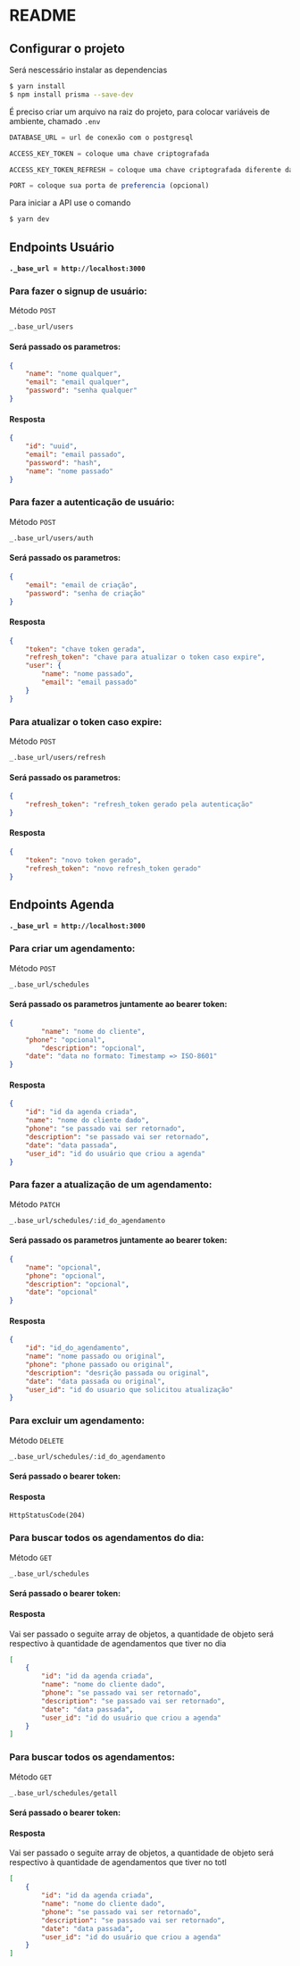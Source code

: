 # README 
## Configurar o projeto

Será nescessário instalar as dependencias

```bash
$ yarn install
$ npm install prisma --save-dev
```

É preciso criar um arquivo na raiz do projeto, para colocar variáveis de ambiente, chamado ` .env `
```typescript
DATABASE_URL = url de conexão com o postgresql

ACCESS_KEY_TOKEN = coloque uma chave criptografada

ACCESS_KEY_TOKEN_REFRESH = coloque uma chave criptografada diferente da chave interior

PORT = coloque sua porta de preferencia (opcional)
```

Para iniciar a API use o comando 

```bash
$ yarn dev
```

## Endpoints Usuário
#### `._base_url = http://localhost:3000`

### Para fazer o signup de usuário: 
Método `POST`
 
 ```
_.base_url/users
```
#### Será passado os parametros:

```json
{
	"name": "nome qualquer",
	"email": "email qualquer",
	"password": "senha qualquer"
}
```
#### Resposta
```json
{
	"id": "uuid",
	"email": "email passado",
	"password": "hash",
	"name": "nome passado"
}
```


### Para fazer a autenticação de usuário: 
 Método `POST`

 ```
_.base_url/users/auth
```
#### Será passado os parametros:
```json
{
	"email": "email de criação",
	"password": "senha de criação"
}
```
#### Resposta
```json
{
	"token": "chave token gerada",
	"refresh_token": "chave para atualizar o token caso expire",
	"user": {
		"name": "nome passado",
		"email": "email passado"
	}
}
```


### Para atualizar o token caso expire: 
Método `POST`

 
 ```
_.base_url/users/refresh
```
#### Será passado os parametros:
```json
{
	"refresh_token": "refresh_token gerado pela autenticação"
}
```
#### Resposta
```json
{
	"token": "novo token gerado",
	"refresh_token": "novo refresh_token gerado"
}
```




## Endpoints Agenda
#### `._base_url = http://localhost:3000`

### Para criar um agendamento: 
Método `POST`

 
 ```
_.base_url/schedules
```
#### Será passado os parametros juntamente ao bearer token:

```json
{
        "name": "nome do cliente",
	"phone": "opcional",
        "description": "opcional",
	"date": "data no formato: Timestamp => ISO-8601"
}
```
#### Resposta
```json
{
	"id": "id da agenda criada",
	"name": "nome do cliente dado",
	"phone": "se passado vai ser retornado",
	"description": "se passado vai ser retornado",
	"date": "data passada",
	"user_id": "id do usuário que criou a agenda"
}
```


### Para fazer a atualização de um agendamento: 
Método `PATCH`

 
 ```
_.base_url/schedules/:id_do_agendamento
```
#### Será passado os parametros juntamente ao bearer token:
```json
{
	"name": "opcional",
	"phone": "opcional",
	"description": "opcional",
	"date": "opcional"
}
```
#### Resposta
```json
{
	"id": "id_do_agendamento",
	"name": "nome passado ou original",
	"phone": "phone passado ou original",
	"description": "desrição passada ou original",
	"date": "data passada ou original",
	"user_id": "id do usuario que solicitou atualização"
}
```


### Para excluir um agendamento: 
Método `DELETE`

 
 ```
_.base_url/schedules/:id_do_agendamento
```
#### Será passado o bearer token:

#### Resposta
```
HttpStatusCode(204)
```


### Para buscar todos os agendamentos do dia: 
Método `GET`

 
 ```
_.base_url/schedules
```
#### Será passado o bearer token:

#### Resposta
Vai ser passado o seguite array de objetos, a quantidade de objeto será respectivo à quantidade de agendamentos que tiver no dia
```json
[
    {
        "id": "id da agenda criada",
        "name": "nome do cliente dado",
        "phone": "se passado vai ser retornado",
        "description": "se passado vai ser retornado",
        "date": "data passada",
        "user_id": "id do usuário que criou a agenda"
    }
]
```


### Para buscar todos os agendamentos: 
Método `GET`

 
 ```
_.base_url/schedules/getall
```
#### Será passado o bearer token:

#### Resposta
Vai ser passado o seguite array de objetos, a quantidade de objeto será respectivo à quantidade de agendamentos que tiver no totl
```json
[
    {
        "id": "id da agenda criada",
        "name": "nome do cliente dado",
        "phone": "se passado vai ser retornado",
        "description": "se passado vai ser retornado",
        "date": "data passada",
        "user_id": "id do usuário que criou a agenda"
    }
]
```
